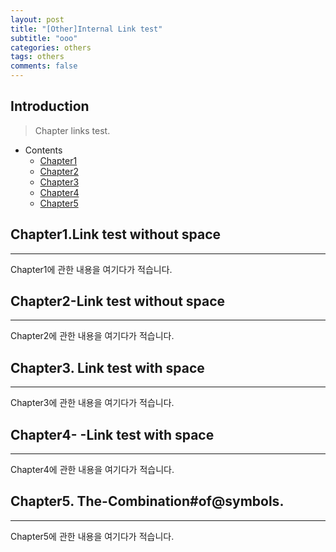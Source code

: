 ```yaml
---
layout: post
title: "[Other]Internal Link test"
subtitle: "ooo"
categories: others
tags: others
comments: false
---
```


## Introduction
> Chapter links test.

- Contents
	- [Chapter1](#chapter1.link-test-without-space)
	- [Chapter2](#chapter2-link-test-without-space)
	- [Chapter3](#chapter3.-link-test-with-space)
	- [Chapter4](#chapter4----link-test-with-space)
	- [Chapter5](#chapter5.-the-combination#of@symbols.)
  
## Chapter1.Link test without space
---
Chapter1에 관한 내용을 여기다가 적습니다.    



## Chapter2-Link test without space
---
Chapter2에 관한 내용을 여기다가 적습니다.  



## Chapter3. Link test with space
---
Chapter3에 관한 내용을 여기다가 적습니다.  



## Chapter4-  -Link test with space
---
Chapter4에 관한 내용을 여기다가 적습니다.  



## Chapter5. The-Combination#of@symbols.
---
Chapter5에 관한 내용을 여기다가 적습니다.  